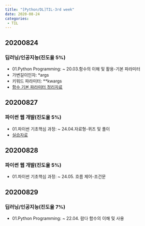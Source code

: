 ```yaml
---
title: "[Python/DL]TIL-3rd week"
date: 2020-08-24
categories: 
 - TIL
---  
```

## 20200824

### 딥러닝/인공지능(진도율 5%)
 - 01.Python Programming: ~ 20.03.함수의 이해 및 활용-기본 파라미터 
 - 가변길이인자: *args  
 - 키워드 파라미터: **kwargs  
 - [함수 기본 파라미터 정리자료](https://github.com/SuyeonChoi/TIL/blob/master/Deep%20Learning(A.I.)/01.%20Python%20Programming/Chapter%2004%20-%2001.%20%ED%95%A8%EC%88%98%EC%9D%98%20%EC%9D%B4%ED%95%B4%20.ipynb)  

## 20200827

### 파이썬 웹 개발(진도율 5%)
 - 01.파이썬 기초핵심 과정: ~ 24.04.자료형-퀴즈 및 풀이  
 - [실습자료](https://github.com/SuyeonChoi/TIL/blob/master/Python%20Web%20Developement/01.%20%ED%8C%8C%EC%9D%B4%EC%8D%AC%EA%B8%B0%EC%B4%88%ED%95%B5%EC%8B%AC%EA%B3%BC%EC%A0%95-%EB%8D%B0%EC%9D%B4%ED%84%B0%ED%83%80%EC%9E%85%20%ED%80%B4%EC%A6%88.py)  

## 20200828

### 파이썬 웹 개발(진도율 5%)
 - 01.파이썬 기초핵심 과정: ~ 24.05. 흐름 제어-조건문

## 20200829
### 딥러닝/인공지능(진도율 7%)
 - 01.Python Programming: ~ 22.04. 람다 함수의 이해 및 사용